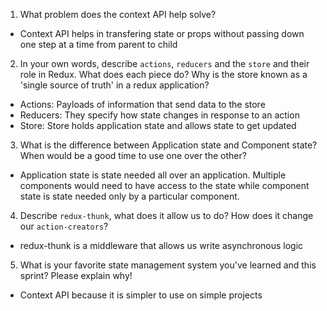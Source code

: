 1. What problem does the context API help solve?

- Context API helps in transfering state or props without passing down one step at a time from parent to child


2. In your own words, describe `actions`, `reducers` and the `store` and their role in Redux. What does each piece do? Why is the store known as a 'single source of truth' in a redux application?

- Actions: Payloads of information that send data to the store
- Reducers: They specify how state changes in response to an action
- Store: Store holds application state and allows state to get updated


3. What is the difference between Application state and Component state? When would be a good time to use one over the other?

- Application state is state needed all over an application. Multiple components would need to have access to the state while component state is state needed only by a particular component.



4. Describe `redux-thunk`, what does it allow us to do? How does it change our `action-creators`?

- redux-thunk is a middleware that allows us write asynchronous logic 



5. What is your favorite state management system you've learned and this sprint? Please explain why!

- Context API because it is simpler to use on simple projects
